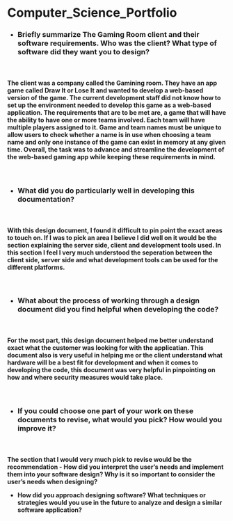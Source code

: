# Computer_Science_Portfolio



- <h3>Briefly summarize The Gaming Room client and their software requirements. Who was the client? What type of software did they want you to design?</h3>

<br>
    <h4>
    The client was a company called the Gamining room. They have an app game called Draw It or Lose It and wanted to develop a web-based version of the game.  The current development staff did not know how to set up the environment needed to develop this game as a web-based application. The requirements that are to be met are, a game that will have the ability to have one or more teams involved. Each team will have multiple players assigned to it. Game and team names must be unique to allow users to check whether a name is in use when choosing a team name and only one instance of the game can exist in memory at any given time. Overall, the task was to advance and streamline the development of the web-based gaming app while keeping these requirements in mind.</h4>
<br>


-   <h3>What did you do particularly well in developing this documentation?</h3>

<br>

<h4>
    With this design document, I found it difficult to pin point the exact areas to touch on.  If I was to pick an area I believe I did well on it would be the section explaining the server side, client and development tools used.  In this section I feel I very much understood the seperation between the client side, server side and what development tools can be used for the different platforms.
</h4>

<br>

- <h3>What about the process of working through a design document did you find helpful when developing the code?</h3>

<br>

<h4>
For the most part, this design document helped me better understand exact what the customer was looking for with the applicatian. This document also is very useful in helping me or the client understand what hardware will be a best fit for development and when it comes to developing the code, this document was very helpful in pinpointing on how and where security measures would take place.
</h4>

<br>

- <h3>If you could choose one part of your work on these documents to revise, what would you pick? How would you improve it?</h3>

<br>
<h4>
The section that I would very much pick to revise would be the recommendation 
- How did you interpret the user’s needs and implement them into your software design? Why is it so important to consider the user’s needs when designing?


- How did you approach designing software? What techniques or strategies would you use in the future to analyze and design a similar software application?